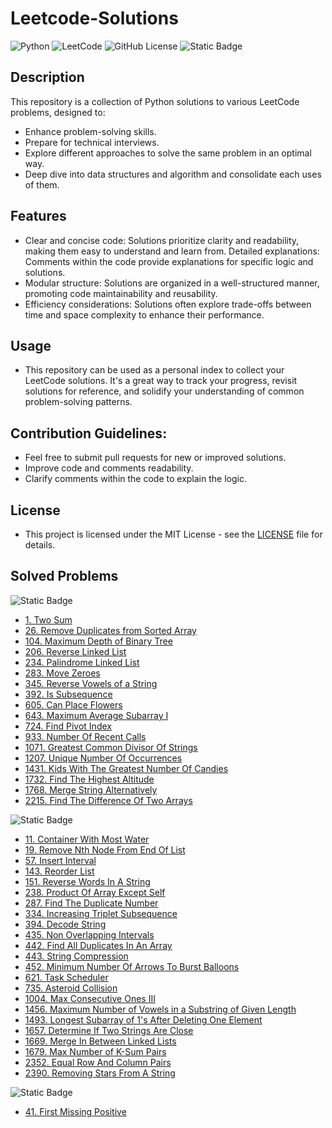 # Leetcode-Solutions

![Python](https://img.shields.io/badge/python-3670A0?style=for-the-badge&logo=python&logoColor=ffdd54)
![LeetCode](https://img.shields.io/badge/LeetCode-000000?style=for-the-badge&logo=LeetCode&logoColor=#d16c06)
![GitHub License](https://img.shields.io/github/license/MarcoBasileDev/Leetcode-Solutions?style=for-the-badge)
![Static Badge](https://img.shields.io/badge/algorithms%20and%20data%20structures-blue?style=for-the-badge)

## Description

This repository is a collection of Python solutions to various LeetCode problems, designed to:

- Enhance problem-solving skills.
- Prepare for technical interviews.
- Explore different approaches to solve the same problem in an optimal way.
- Deep dive into data structures and algorithm and consolidate each uses of them.

## Features

- Clear and concise code: Solutions prioritize clarity and readability, making them easy to understand and learn from.
  Detailed explanations: Comments within the code provide explanations for specific logic and solutions.
- Modular structure: Solutions are organized in a well-structured manner, promoting code maintainability and reusability.
- Efficiency considerations: Solutions often explore trade-offs between time and space complexity to enhance their performance.

## Usage

- This repository can be used as a personal index to collect your LeetCode solutions. It's a great way to track your progress, revisit solutions for reference, and solidify your understanding of common problem-solving patterns.

## Contribution Guidelines:

- Feel free to submit pull requests for new or improved solutions.
- Improve code and comments readability.
- Clarify comments within the code to explain the logic.

## License

- This project is licensed under the MIT License - see the [LICENSE](https://github.com/MarcoBasileDev/Leetcode-Solutions/blob/main/README.md) file for details.

## Solved Problems

![Static Badge](https://img.shields.io/badge/LeetCode%20Easy%20-green?style=for-the-badge)

- [1. Two Sum](https://github.com/MarcoBasileDev/LeetCode-Solutions/blob/main/Solutions/1_two_sum.py)
- [26. Remove Duplicates from Sorted Array](https://github.com/MarcoBasileDev/LeetCode-Solutions/blob/main/Solutions/26_remove_duplicates_from_sorted_array.py)
- [104. Maximum Depth of Binary Tree](https://github.com/MarcoBasileDev/LeetCode-Solutions/blob/main/Solutions/104_maximum_depth_of_binary_tree.py)
- [206. Reverse Linked List](https://github.com/MarcoBasileDev/LeetCode-Solutions/blob/main/Solutions/206_reverse_linked_list.py)
- [234. Palindrome Linked List](https://github.com/MarcoBasileDev/LeetCode-Solutions/blob/main/Solutions/234_palindrome_linked_list.py)
- [283. Move Zeroes](https://github.com/MarcoBasileDev/LeetCode-Solutions/blob/main/Solutions/283_move_zeroes.py)
- [345. Reverse Vowels of a String](https://github.com/MarcoBasileDev/LeetCode-Solutions/blob/main/Solutions/345_reverse_vowels_of_a_string.py)
- [392. Is Subsequence](https://github.com/MarcoBasileDev/LeetCode-Solutions/blob/main/Solutions/392_is_subsequence.py)
- [605. Can Place Flowers](https://github.com/MarcoBasileDev/LeetCode-Solutions/blob/main/Solutions/605_can_place_flowers.py)
- [643. Maximum Average Subarray I](https://github.com/MarcoBasileDev/LeetCode-Solutions/blob/main/Solutions/643_maximum_average_subarray_I.py)
- [724. Find Pivot Index](https://github.com/MarcoBasileDev/LeetCode-Solutions/blob/main/Solutions/724_find_pivot_index.py)
- [933. Number Of Recent Calls](https://github.com/MarcoBasileDev/LeetCode-Solutions/blob/main/Solutions/933_number_of_recent_calls.py)
- [1071. Greatest Common Divisor Of Strings](https://github.com/MarcoBasileDev/LeetCode-Solutions/blob/main/Solutions/1071_greatest_common_divisor_of_strings.py)
- [1207. Unique Number Of Occurrences](https://github.com/MarcoBasileDev/LeetCode-Solutions/blob/main/Solutions/1207_unique_number_of_occurrences.py)
- [1431. Kids With The Greatest Number Of Candies](https://github.com/MarcoBasileDev/LeetCode-Solutions/blob/main/Solutions/1431_kids_with_the_greatest_number_of_candies.py)
- [1732. Find The Highest Altitude](https://github.com/MarcoBasileDev/LeetCode-Solutions/blob/main/Solutions/1732_find_the_highest_altitude.py)
- [1768. Merge String Alternatively](https://github.com/MarcoBasileDev/LeetCode-Solutions/blob/main/Solutions/1768_merge_string_alternatively.py)
- [2215. Find The Difference Of Two Arrays](https://github.com/MarcoBasileDev/LeetCode-Solutions/blob/main/Solutions/2215_find_the_difference_of_two_arrays.py)

![Static Badge](https://img.shields.io/badge/LeetCode%20Medium%20-yellow?style=for-the-badge)

- [11. Container With Most Water](https://github.com/MarcoBasileDev/LeetCode-Solutions/blob/main/Solutions/11_container_with_most_water.py)
- [19. Remove Nth Node From End Of List](https://github.com/MarcoBasileDev/LeetCode-Solutions/blob/main/Solutions/19_remove_nth_node_from_end_of_list.py)
- [57. Insert Interval](https://github.com/MarcoBasileDev/LeetCode-Solutions/blob/main/Solutions/57_insert_inverval.py)
- [143. Reorder List](https://github.com/MarcoBasileDev/LeetCode-Solutions/blob/main/Solutions/143_reorder_list.py)
- [151. Reverse Words In A String](https://github.com/MarcoBasileDev/LeetCode-Solutions/blob/main/Solutions/151_reverse_words_in_a_string.py)
- [238. Product Of Array Except Self](https://github.com/MarcoBasileDev/LeetCode-Solutions/blob/main/Solutions/238_product_of_array_except_self.py)
- [287. Find The Duplicate Number](https://github.com/MarcoBasileDev/LeetCode-Solutions/blob/main/Solutions/287_find_the_duplicate_number.py)
- [334. Increasing Triplet Subsequence](https://github.com/MarcoBasileDev/LeetCode-Solutions/blob/main/Solutions/334_increasing_triplet_subsequence.py)
- [394. Decode String](https://github.com/MarcoBasileDev/LeetCode-Solutions/blob/main/Solutions/394_decode_string.py)
- [435. Non Overlapping Intervals](https://github.com/MarcoBasileDev/LeetCode-Solutions/blob/main/Solutions/435_non_overlapping_intervals.py)
- [442. Find All Duplicates In An Array](https://github.com/MarcoBasileDev/LeetCode-Solutions/blob/main/Solutions/442_find_all_duplicates_in_an_array.py)
- [443. String Compression](https://github.com/MarcoBasileDev/LeetCode-Solutions/blob/main/Solutions/443_string_compression.py)
- [452. Minimum Number Of Arrows To Burst Balloons](https://github.com/MarcoBasileDev/LeetCode-Solutions/blob/main/Solutions/452_minimum_number_of_arrows_to_burst_balloons.py)
- [621. Task Scheduler](https://github.com/MarcoBasileDev/LeetCode-Solutions/blob/main/Solutions/621_task_scheduler.py)
- [735. Asteroid Collision](https://github.com/MarcoBasileDev/LeetCode-Solutions/blob/main/Solutions/735_asteroid_collision.py)
- [1004. Max Consecutive Ones III](https://github.com/MarcoBasileDev/LeetCode-Solutions/blob/main/Solutions/1004_max_consecutive_ones_III.py)
- [1456. Maximum Number of Vowels in a Substring of Given Length](https://github.com/MarcoBasileDev/LeetCode-Solutions/blob/main/Solutions/1456_maximum_number_of_vowels_in_a_substring_of_given_length.py)
- [1493. Longest Subarray of 1's After Deleting One Element](https://github.com/MarcoBasileDev/LeetCode-Solutions/blob/main/Solutions/1493_longest_subarray_of_1s_after_deleting_one_element.py)
- [1657. Determine If Two Strings Are Close](https://github.com/MarcoBasileDev/LeetCode-Solutions/blob/main/Solutions/1657_determine_if_two_strings_are_close.py)
- [1669. Merge In Between Linked Lists](https://github.com/MarcoBasileDev/LeetCode-Solutions/blob/main/Solutions/1669_merge_in_between_linked_lists.py)
- [1679. Max Number of K-Sum Pairs](https://github.com/MarcoBasileDev/LeetCode-Solutions/blob/main/Solutions/1679_max_number_of_k_sum_pairs.py)
- [2352. Equal Row And Column Pairs](https://github.com/MarcoBasileDev/LeetCode-Solutions/blob/main/Solutions/2352_equal_row_and_column_pairs.py)
- [2390. Removing Stars From A String](https://github.com/MarcoBasileDev/LeetCode-Solutions/blob/main/Solutions/2390_removing_stars_from_a_string.py)

![Static Badge](https://img.shields.io/badge/LeetCode%20Hard%20-red?style=for-the-badge)

- [41. First Missing Positive](https://github.com/MarcoBasileDev/LeetCode-Solutions/blob/main/Solutions/41_first_missing_positive.py)
